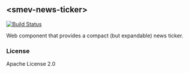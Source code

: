 ## &lt;smev-news-ticker&gt;

[![Build Status](https://dev.azure.com/smevirtual/smev-news-ticker/_apis/build/status/smevirtual.smev-news-ticker?branchName=master)](https://dev.azure.com/smevirtual/smev-news-ticker/_build/latest?definitionId=4&branchName=master)

Web component that provides a compact (but expandable) news ticker.

### License

Apache License 2.0

